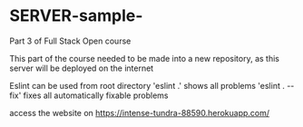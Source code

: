 # SERVER-sample-
Part 3 of Full Stack Open course

This part of the course needed to be made into a new repository, as this server will be deployed on the internet

Eslint can be used from root directory
'eslint .' shows all problems
'eslint . --fix' fixes all automatically fixable problems

access the website on https://intense-tundra-88590.herokuapp.com/